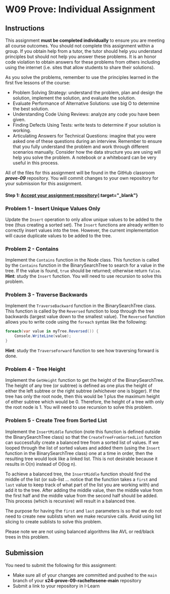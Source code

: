 # W09 Prove: Individual Assignment
## Instructions
This assignment **must be completed individually** to ensure you are meeting all course outcomes. You should not complete this assignment within a group. If you obtain help from a tutor, the tutor should help you understand principles but should not help you answer these problems. It is an honor code violation to obtain answers for these problems from others including using the internet (i.e. sites that allow students to share their solutions).

As you solve the problems, remember to use the principles learned in the first five lessons of the course:
* Problem Solving Strategy: understand the problem, plan and design the solution, implement the solution, and evaluate the solution.
* Evaluate Performance of Alternative Solutions: use big O to determine the best solution.
* Understanding Code Using Reviews: analyze any code you have been given.
* Finding Defects Using Tests: write tests to determine if your solution is working.
* Articulating Answers for Technical Questions: imagine that you were asked one of these questions during an interview. Remember to ensure that you fully understand the problem and work through different scenarios manually. Consider how the data structure you are using will help you solve the problem. A notebook or a whiteboard can be very useful in this process.

All of the files for this assignment will be found in the GitHub classroom ***prove-09*** repository. You will commit changes to your own repository for your submission for this assignment.

#### Step 1: [Accept your assignment repository](prove-classroom){:target="_blank"}

### Problem 1 - Insert Unique Values Only
Update the `Insert` operation to only allow unique values to be added to the tree (thus creating a sorted set). The `Insert` functions are already written to correctly insert values into the tree. However, the current implementation will cause duplicate values to be added to the tree.

### Problem 2 - Contains
Implement the `Contains` function in the Node class. This function is called by the `Contains` function in the BinarySearchTree to search for a value in the tree. If the value is found, `true` should be returned; otherwise return `false`. **Hint**: study the `Insert` function. You will need to use recursion to solve this problem.

### Problem 3 - Traverse Backwards
Implement the `TraverseBackward` function in the BinarySearchTree class. This function is called by the `Reversed` function to loop through the tree backwards (largest value down to the smallest value). The `Reversed` function allows you to write code using the `foreach` syntax like the following:

```csharp	
foreach(var value in myTree.Reversed()) {
	Console.WriteLine(value);
}
```
		
**Hint**: study the `TraverseForward` function to see how traversing forward is done.

### Problem 4 - Tree Height
Implement the `GetHeight` function to get the height of the BinarySearchTree. The height of any tree (or subtree) is defined as one plus the height of either the left subtree or the right subtree (whichever one is bigger). If the tree has only the root node, then this would be 1 plus the maximum height of either subtree which would be 0. Therefore, the height of a tree with only the root node is 1. You will need to use recursion to solve this problem.

### Problem 5 - Create Tree from Sorted List
Implement the `InsertMiddle` function (note this function is defined outside the BinarySearchTree class) so that the `CreateTreeFromSortedList` function can successfully create a balanced tree from a sorted list of values. If we looped through the list of sorted values and added them (using the `Insert` function in the BinarySearchTree class) one at a time in order, then the resulting tree would look like a linked list. This is not desirable because it results in O(n) instead of O(log n).

To achieve a balanced tree, the `InsertMiddle` function should find the middle of the list (or sub-list ... notice that the function takes a `first` and `last` value to keep track of what part of the list you are working with) and add it to the tree. After adding the middle value, then the middle value from the first half and the middle value from the second half should be added. This process (which is recursive) will result in a balanced tree.

The purpose for having the `first` and `last` parameters is so that we do not need to create new sublists when we make recursive calls. Avoid using list slicing to create sublists to solve this problem.

Please note we are not using balanced algorithms like AVL or red/black trees in this problem.

## Submission
You need to submit the following for this assignment:
* Make sure all of your changes are committed and pushed to the `main` branch of your **s24-prove-09-racheltesene-main** repository
* Submit a link to your repository in I-Learn
